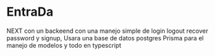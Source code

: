 # EntraDa

NEXT con un backeend con una manejo simple de login logout recover password  y signup,  Usara una base de datos postgres Prisma para el manejo de modelos y todo en typescript 
